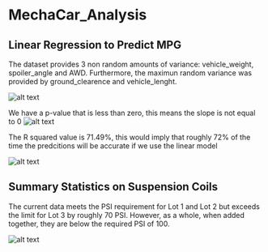 # MechaCar_Analysis
## Linear Regression to Predict MPG
The dataset provides 3 non random amounts of variance: vehicle_weight, spoiler_angle and AWD. Furthermore, the maximun random variance was provided by ground_clearence and vehicle_lenght.


![alt text](https://github.com/rafaq2000/MechaCar_Analysis/blob/main/Variables.png)


We have a p-value that is less than zero, this means the slope is not equal to 0
![alt text](https://github.com/rafaq2000/MechaCar_Analysis/blob/main/P_value.png)



The R squared value is 71.49%, this would imply that roughly 72% of the time the predcitions will be accurate if we use the linear model 

![alt text](https://github.com/rafaq2000/MechaCar_Analysis/blob/main/r_squared.png)


## Summary Statistics on Suspension Coils

The current data meets the PSI requirement for Lot 1 and Lot 2 but exceeds the limit for Lot 3 by roughly 70 PSI. However, as a whole, when added together, they are below the required PSI of 100.

![alt text](https://github.com/rafaq2000/MechaCar_Analysis/blob/main/total.png)





